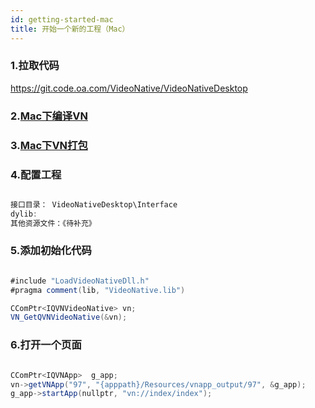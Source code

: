 ```yaml
---
id: getting-started-mac
title: 开始一个新的工程（Mac）
---
```


### 1.拉取代码

https://git.code.oa.com/VideoNative/VideoNativeDesktop   

### 2.[Mac下编译VN](desktop/vn-build)

### 3.[Mac下VN打包](desktop/vn-package)

### 4.配置工程

```groovy

接口目录： VideoNativeDesktop\Interface   
dylib:   
其他资源文件：《待补充》

```

### 5.添加初始化代码

```groovy

#include "LoadVideoNativeDll.h"
#pragma comment(lib, "VideoNative.lib")

CComPtr<IQVNVideoNative> vn;
VN_GetQVNVideoNative(&vn);

```

### 6.打开一个页面

```groovy

CComPtr<IQVNApp>  g_app;
vn->getVNApp("97", "{apppath}/Resources/vnapp_output/97", &g_app);
g_app->startApp(nullptr, "vn://index/index");

```